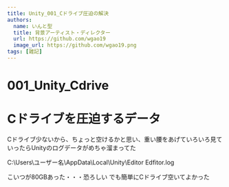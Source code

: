 ```yaml
---
title: Unity_001_Cドライブ圧迫の解決
authors:
  name: いんと型
  title: 背景アーティスト・ディレクター
  url: https://github.com/wgao19
  image_url: https://github.com/wgao19.png
tags: [雑記]
---
```


# 001_Unity_Cdrive

# Cドライブを圧迫するデータ
Cドライブ少ないから、ちょっと空けるかと思い、重い腰をあげていろいろ見ていったらUnityのログデータがめちゃ溜まってた

C:\Users\ユーザー名\AppData\Local\Unity\Editor
Edfitor.log

こいつが80GBあった・・・恐ろしい
でも簡単にCドライブ空いてよかった